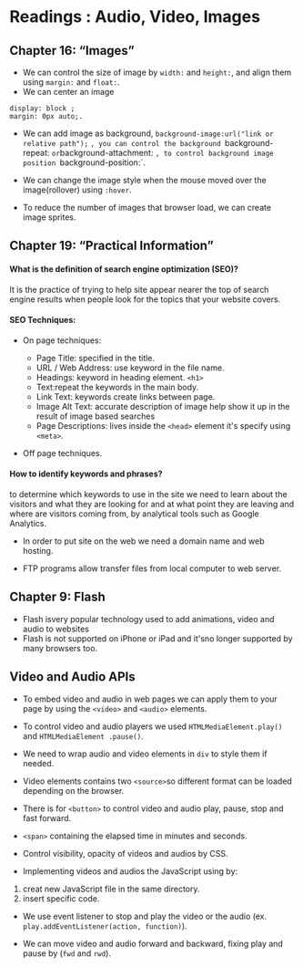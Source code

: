 # Readings : Audio, Video, Images


## Chapter 16: “Images” 


- We can control the size of image by `width:` and `height:`, and align them using `margin:` and `float:`.
- We can center an image 
````````
display: block ; 
margin: 0px auto;.
````````
- We can add image as background,
`background-image:url("link or relative path");`
`, you can control the background `background-repeat: ` or `background-attachment: `, to control background image position `background-position:`.

- We can change the image style when the mouse moved over the image(rollover) using `:hover`.

- To reduce the number of images that browser load, we can create image sprites.


## Chapter 19: “Practical Information” 

#### What is the definition of search engine optimization (SEO)?
It is the practice of trying to help site appear nearer the top of search engine results when people look for the topics that your website covers.

#### SEO Techniques:

- On page techniques:
    - Page Title: specified in the title.
    - URL / Web Address: use keyword in the file name.
    - Headings: keyword in heading element. `<h1>`
    - Text:repeat the keywords in the main body. 
    - Link Text: keywords create links between page.
    - Image Alt Text: accurate description of image help show it up in the result of image based searches 
    - Page Descriptions: lives inside the `<head>` element it's specify using `<meta>`.

- Off page techniques.

#### How to identify keywords and phrases?
to determine which keywords to use in the site we need to learn about the visitors and what they are looking for and at what point they are leaving and where are visitors coming from, by analytical tools such as Google Analytics.

- In order to put site on the web we need a domain name and web hosting.

- FTP programs allow transfer files from local computer to web server.



## Chapter 9: Flash

- Flash isvery popular technology used to add animations, video and audio to websites 
- Flash is not supported on iPhone or iPad and it'sno longer supported by many browsers too.


## Video and Audio APIs

- To embed video and audio in web pages we can apply them to your page by using the `<video>` and `<audio>` elements.

- To control video and audio players we used `HTMLMediaElement.play()` and `HTMLMediaElement .pause()`.

- We need to wrap audio and video elements in `div` to style them if needed.

- Video elements contains two `<source>`so different format can be loaded depending on the browser.

- There is for `<button>` to control video and audio play, pause, stop and fast forward.

- `<span>` containing the elapsed time in minutes and seconds.

- Control visibility, opacity of videos and audios by CSS.


- Implementing videos and audios the JavaScript using by: 
1. creat new JavaScript file in the same directory.
2. insert specific code.

- We use event listener to stop and play the video or the audio (ex. `play.addEventListener(action, function)`).

- We can move video and audio forward and backward, fixing play and pause by (`fwd` and `rwd`).





